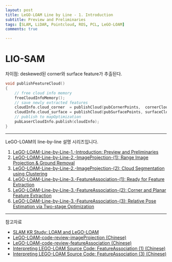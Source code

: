 ```yaml
---
layout: post
title: LeGO-LOAM Line by Line - 1. Introduction
subtitle: Preview and Preliminaries
tags: [SLAM, LiDAR, Pointcloud, ROS, PCL, LeGO-LOAM]
comments: true

---
```


# LIO-SAM


차이점: deskewed된 corner와 surface feature가 추출된다.


```cpp
void publishFeatureCloud()
{
    // free cloud info memory
    freeCloudInfoMemory();
    // save newly extracted features
    cloudInfo.cloud_corner  = publishCloud(pubCornerPoints,  cornerCloud,  cloudHeader.stamp, lidarFrame);
    cloudInfo.cloud_surface = publishCloud(pubSurfacePoints, surfaceCloud, cloudHeader.stamp, lidarFrame);
    // publish to mapOptimization
    pubLaserCloudInfo.publish(cloudInfo);
}
```

---

LeGO-LOAM의 line-by-line 설명 시리즈입니다.


1. [LeGO-LOAM-Line-by-Line-1.-Introduction: Preview and Preliminaries](https://limhyungtae.github.io/2022-03-27-LeGO-LOAM-Line-by-Line-1.-Introduction/)
2. [LeGO-LOAM-Line-by-Line-2.-ImageProjection-(1): Range Image Projection & Ground Removal](https://limhyungtae.github.io/2022-03-27-LeGO-LOAM-Line-by-Line-2.-ImageProjection-(1)/)
3. [LeGO-LOAM-Line-by-Line-2.-ImageProjection-(2): Cloud Segmentation using Clustering](https://limhyungtae.github.io/2022-03-27-LeGO-LOAM-Line-by-Line-2.-ImageProjection-(2)/)
4. [LeGO-LOAM-Line-by-Line-3.-FeatureAssociation-(1): Ready for Feature Extraction](https://limhyungtae.github.io/2022-03-27-LeGO-LOAM-Line-by-Line-3.-FeatureAssociation-(1)/)
5. [LeGO-LOAM-Line-by-Line-3.-FeatureAssociation-(2): Corner and Planar Feature Extraction](https://limhyungtae.github.io/2022-03-27-LeGO-LOAM-Line-by-Line-3.-FeatureAssociation-(2)/)
6. [LeGO-LOAM-Line-by-Line-3.-FeatureAssociation-(3): Relative Pose Estimation via Two-stage Optimization](https://limhyungtae.github.io/2022-03-27-LeGO-LOAM-Line-by-Line-3.-FeatureAssociation-(3)/)
 
---

참고자료
* [SLAM KR Study: LOAM and LeGO-LOAM](https://www.youtube.com/watch?v=snPzNmcbCCQ&t=564s)
* [LeGO-LOAM-code-review-imageProjection (Chinese)](https://wykxwyc.github.io/2019/01/23/LeGO-LOAM-code-review-imageProjection/)
* [LeGO-LOAM-code-review-featureAssociation (Chinese)](https://wykxwyc.github.io/2019/01/24/LeGO-LOAM-code-review-featureAssociation/)
* [Interpreting LEGO-LOAM Source Code: FeatureAssociation (1) (Chinese)](https://papago.naver.com/?sk=zh-CN&tk=en&st=LEGO-LOAM%E6%BA%90%E7%A0%81%E8%A7%A3%E6%9E%90%20---%20FeatureAssociation%E8%8A%82%E7%82%B9(1))
* [Interpreting LEGO-LOAM Source Code: FeatureAssociation (3) (Chinese)](https://zhuanlan.zhihu.com/p/245603082)
